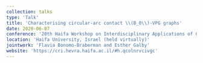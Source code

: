 ```yaml
---
collection: talks
type: 'Talk'
title: 'Characterising circular-arc contact \\(B_0\\)-VPG graphs'
date: 2020-06-07
conference: '20th Haifa Workshop on Interdisciplinary Applications of Graphs, Combinatorics and Algorithms'
location: 'Haifa University, Israel (held virtually)'
jointwork: 'Flavia Bonomo-Braberman and Esther Galby'
website: 'https://cri.hevra.haifa.ac.il/#h.qcolnrvcivgc'
---
```

